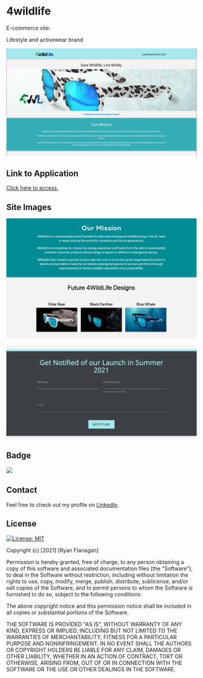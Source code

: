 # 4wildlife
E-commerce site: 

Lifestyle and activewear brand

![](./assets/4wildlifehome.png)

## Link to Application
[Click here to access.](https://rflanagan82.github.io/4wildlife/)

## Site Images
![](./assets/4Wildlife_mission.png)

![](./assets/launchform.png)
## Badge
![](https://img.shields.io/badge/RFlanagan82-Do%20it%20for%20the%20users-green)
## Contact
Feel free to check out my profile on [LinkedIn](https://www.linkedin.com/in/ryanflanagan82/).
## License

[![License: MIT](https://img.shields.io/badge/License-MIT-yellow.svg)](https://opensource.org/licenses/MIT)

Copyright (c) [2021] [Ryan Flanagan]

Permission is hereby granted, free of charge, to any person obtaining a copy of this software and associated documentation files (the "Software"), to deal in the Software without restriction, including without limitation the rights to use, copy, modify, merge, publish, distribute, sublicense, and/or sell copies of the Software, and to permit persons to whom the Software is furnished to do so, subject to the following conditions:

The above copyright notice and this permission notice shall be included in all copies or substantial portions of the Software.

THE SOFTWARE IS PROVIDED "AS IS", WITHOUT WARRANTY OF ANY KIND, EXPRESS OR IMPLIED, INCLUDING BUT NOT LIMITED TO THE WARRANTIES OF MERCHANTABILITY, FITNESS FOR A PARTICULAR PURPOSE AND NONINFRINGEMENT. IN NO EVENT SHALL THE AUTHORS OR COPYRIGHT HOLDERS BE LIABLE FOR ANY CLAIM, DAMAGES OR OTHER LIABILITY, WHETHER IN AN ACTION OF CONTRACT, TORT OR OTHERWISE, ARISING FROM, OUT OF OR IN CONNECTION WITH THE SOFTWARE OR THE USE OR OTHER DEALINGS IN THE SOFTWARE.


